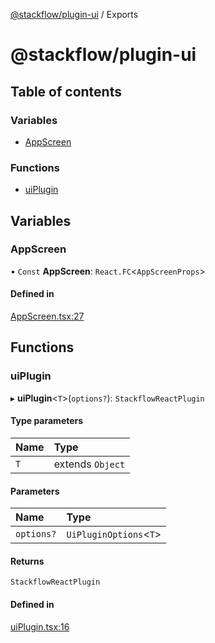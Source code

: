 [@stackflow/plugin-ui](README.md) / Exports

# @stackflow/plugin-ui

## Table of contents

### Variables

- [AppScreen](#appscreen)

### Functions

- [uiPlugin](#uiplugin)

## Variables

### AppScreen

• `Const` **AppScreen**: `React.FC`\<`AppScreenProps`\>

#### Defined in

[AppScreen.tsx:27](https://github.com/daangn/stackflow/blob/941949c/plugins/ui/src/AppScreen.tsx#L27)

## Functions

### uiPlugin

▸ **uiPlugin**\<`T`\>(`options?`): `StackflowReactPlugin`

#### Type parameters

| Name | Type |
| :------ | :------ |
| `T` | extends `Object` |

#### Parameters

| Name | Type |
| :------ | :------ |
| `options?` | `UiPluginOptions`\<`T`\> |

#### Returns

`StackflowReactPlugin`

#### Defined in

[uiPlugin.tsx:16](https://github.com/daangn/stackflow/blob/941949c/plugins/ui/src/uiPlugin.tsx#L16)
